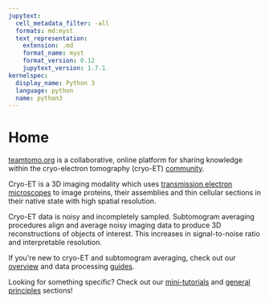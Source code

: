 ```yaml
---
jupytext:
  cell_metadata_filter: -all
  formats: md:myst
  text_representation:
    extension: .md
    format_name: myst
    format_version: 0.12
    jupytext_version: 1.7.1
kernelspec:
  display_name: Python 3
  language: python
  name: python3
---
```


# Home
[teamtomo.org](https://github.com/teamtomo/teamtomo.github.io) is a collaborative, 
online platform for sharing knowledge within the cryo-electron tomography (cryo-ET) [community](https://twitter.com/hashtag/teamtomo).

Cryo-ET is a 3D imaging modality which uses 
[transmission electron microscopes](https://en.wikipedia.org/wiki/Transmission_electron_microscopy) 
to image proteins, their assemblies and thin cellular sections in their native state with high spatial resolution.

Cryo-ET data is noisy and incompletely sampled. 
Subtomogram averaging procedures align and average noisy imaging data to produce 3D reconstructions of 
objects of interest. This increases in signal-to-noise ratio and interpretable resolution.

If you're new to cryo-ET and subtomogram averaging, check out our 
[overview](general-principles/overview) 
and data processing 
[guides](guides/index).

Looking for something specific? 
Check out our 
[mini-tutorials](mini-tutorials/mini-tutorials) 
and 
[general principles](general-principles/general-principles)
sections!
